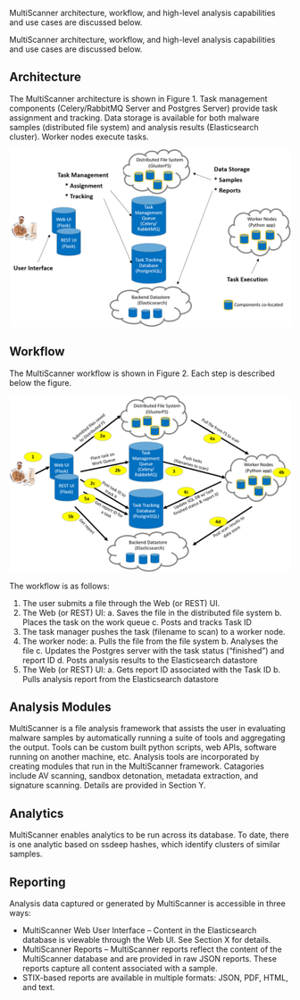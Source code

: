 MultiScanner architecture, workflow, and high-level analysis capabilities and use cases are discussed below.

MultiScanner architecture, workflow, and high-level analysis capabilities and use cases are discussed below.

Architecture
------------
The MultiScanner architecture is shown in Figure 1. Task management components (Celery/RabbitMQ Server and Postgres Server) provide task assignment and tracking. Data storage is available for both malware samples (distributed file system) and analysis results (Elasticsearch cluster). Worker nodes execute tasks.

![architecture1](img/arch1.png "Figure 1. MultiScanner Architecture")

Workflow
--------
The MultiScanner workflow is shown in Figure 2. Each step is described below the figure.

![architecture2](img/arch2.png "Figure 2. MultiScanner Workflow")

The workflow is as follows:
1.	The user submits a file through the Web (or REST) UI.
2.	The Web (or REST) UI: 
a.	Saves the file in the distributed file system
b.	Places the task on the work queue
c.	Posts and tracks Task ID
3.	The task manager pushes the task (filename to scan) to a worker node.
4.	The worker node:
a.	Pulls the file from the file system
b.	Analyses the file
c.	Updates the Postgres server with the task status (“finished”) and report ID
d.	Posts analysis results to the Elasticsearch datastore
5.	The Web (or REST) UI:
a.	Gets report ID associated with the Task ID
b.	Pulls analysis report from the Elasticsearch datastore

Analysis Modules
----------------
MultiScanner is a file analysis framework that assists the user in evaluating malware samples by automatically running a suite of tools and aggregating the output. Tools can be custom built python scripts, web APIs, software running on another machine, etc. 
Analysis tools are incorporated by creating modules that run in the MultiScanner framework. Catagories include AV scanning, sandbox detonation, metadata extraction, and signature scanning. Details are provided in Section Y.

Analytics
---------
MultiScanner enables analytics to be run across its database. To date, there is one analytic based on ssdeep hashes, which identify clusters of similar samples.

Reporting
---------
Analysis data captured or generated by MultiScanner is accessible in three ways:
* MultiScanner Web User Interface – Content in the Elasticsearch database is viewable through the Web UI. See Section X for details. 
* MultiScanner Reports – MultiScanner reports reflect the content of the MultiScanner database and are provided in raw JSON reports. These reports capture all content associated with a sample.
* STIX-based reports are available in multiple formats: JSON, PDF, HTML, and text. 